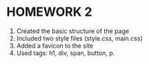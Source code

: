 # HOMEWORK 2

1. Created the basic structure of the page
2. Included two style files (style.css, main.css)
3. Added a favicon to the site
4. Used tags: h1, div, span, button, p.
